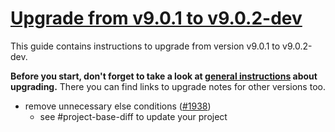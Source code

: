 # [Upgrade from v9.0.1 to v9.0.2-dev](https://github.com/shopsys/shopsys/compare/v9.0.1...9.0)

This guide contains instructions to upgrade from version v9.0.1 to v9.0.2-dev.

**Before you start, don't forget to take a look at [general instructions](https://github.com/shopsys/shopsys/blob/7.3/UPGRADE.md) about upgrading.**
There you can find links to upgrade notes for other versions too.

- remove unnecessary else conditions ([#1938](https://github.com/shopsys/shopsys/pull/1938))
    - see #project-base-diff to update your project
